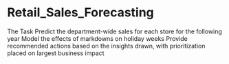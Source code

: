 # Retail_Sales_Forecasting
The Task Predict the department-wide sales for each store for the following year Model the effects of markdowns on holiday weeks Provide recommended actions based on the insights drawn, with prioritization placed on largest business impact
